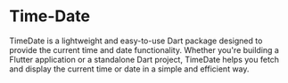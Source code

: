 # Time-Date
TimeDate is a lightweight and easy-to-use Dart package designed to provide the current time and date functionality. Whether you're building a Flutter application or a standalone Dart project, TimeDate helps you fetch and display the current time or date in a simple and efficient way.
